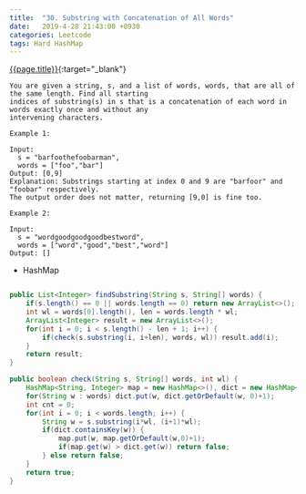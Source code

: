 ```yaml
---
title:  "30. Substring with Concatenation of All Words"
date:   2019-4-28 21:43:00 +0930
categories: Leetcode
tags: Hard HashMap
---
```


[{{page.title}}](https://leetcode.com/problems/substring-with-concatenation-of-all-words/){:target="_blank"}

    You are given a string, s, and a list of words, words, that are all of the same length. Find all starting
    indices of substring(s) in s that is a concatenation of each word in words exactly once and without any
    intervening characters.

    Example 1:

    Input:
      s = "barfoothefoobarman",
      words = ["foo","bar"]
    Output: [0,9]
    Explanation: Substrings starting at index 0 and 9 are "barfoor" and "foobar" respectively.
    The output order does not matter, returning [9,0] is fine too.

    Example 2:

    Input:
      s = "wordgoodgoodgoodbestword",
      words = ["word","good","best","word"]
    Output: []



* HashMap

```java

public List<Integer> findSubstring(String s, String[] words) {
    if(s.length() == 0 || words.length == 0) return new ArrayList<>();
    int wl = words[0].length(), len = words.length * wl;
    ArrayList<Integer> result = new ArrayList<>();
    for(int i = 0; i < s.length() - len + 1; i++) {
        if(check(s.substring(i, i+len), words, wl)) result.add(i);
    }
    return result;
}

public boolean check(String s, String[] words, int wl) {
    HashMap<String, Integer> map = new HashMap<>(), dict = new HashMap<>();
    for(String w : words) dict.put(w, dict.getOrDefault(w, 0)+1);
    int cnt = 0;
    for(int i = 0; i < words.length; i++) {
        String w = s.substring(i*wl, (i+1)*wl);
        if(dict.containsKey(w)) {
            map.put(w, map.getOrDefault(w,0)+1);
            if(map.get(w) > dict.get(w)) return false;
        } else return false;
    }
    return true;
}
```
